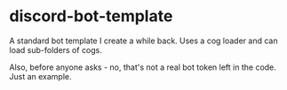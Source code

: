 # discord-bot-template
A standard bot template I create a while back. Uses a cog loader and can load sub-folders of cogs.

Also, before anyone asks - no, that's not a real bot token left in the code. Just an example.